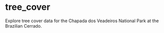 # tree_cover
Explore tree cover data for the Chapada dos Veadeiros National Park at the Brazilian Cerrado.
